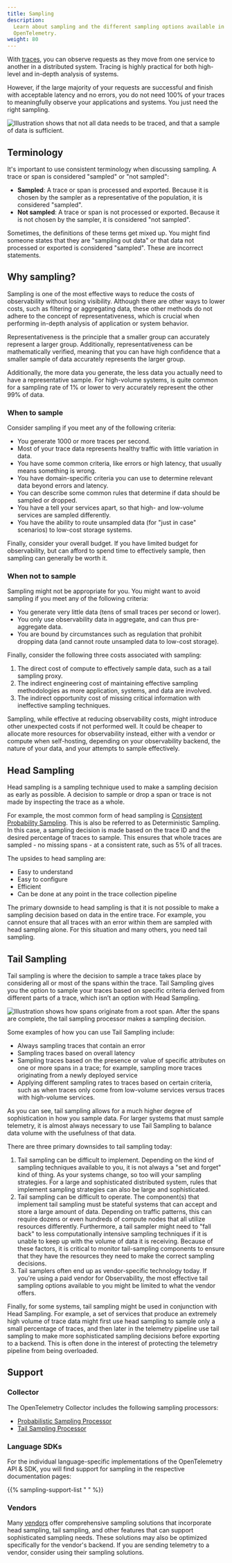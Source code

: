 ```yaml
---
title: Sampling
description:
  Learn about sampling and the different sampling options available in
  OpenTelemetry.
weight: 80
---
```


With [traces](/docs/concepts/signals/traces), you can observe requests as they
move from one service to another in a distributed system. Tracing is highly
practical for both high-level and in-depth analysis of systems.

However, if the large majority of your requests are successful and finish with
acceptable latency and no errors, you do not need 100% of your traces to
meaningfully observe your applications and systems. You just need the right
sampling.

![Illustration shows that not all data needs to be traced, and that a sample of data is sufficient.](traces-venn-diagram.svg)

## Terminology

It's important to use consistent terminology when discussing sampling. A trace
or span is considered "sampled" or "not sampled":

- **Sampled**: A trace or span is processed and exported. Because it is chosen
  by the sampler as a representative of the population, it is considered
  "sampled".
- **Not sampled**: A trace or span is not processed or exported. Because it is
  not chosen by the sampler, it is considered "not sampled".

Sometimes, the definitions of these terms get mixed up. You might find someone
states that they are "sampling out data" or that data not processed or exported
is considered "sampled". These are incorrect statements.

## Why sampling?

Sampling is one of the most effective ways to reduce the costs of observability
without losing visibility. Although there are other ways to lower costs, such as
filtering or aggregating data, these other methods do not adhere to the concept
of representativeness, which is crucial when performing in-depth analysis of
application or system behavior.

Representativeness is the principle that a smaller group can accurately
represent a larger group. Additionally, representativeness can be mathematically
verified, meaning that you can have high confidence that a smaller sample of
data accurately represents the larger group.

Additionally, the more data you generate, the less data you actually need to
have a representative sample. For high-volume systems, is quite common for a
sampling rate of 1% or lower to very accurately represent the other 99% of data.

### When to sample

Consider sampling if you meet any of the following criteria:

- You generate 1000 or more traces per second.
- Most of your trace data represents healthy traffic with little variation in
  data.
- You have some common criteria, like errors or high latency, that usually means
  something is wrong.
- You have domain-specific criteria you can use to determine relevant data
  beyond errors and latency.
- You can describe some common rules that determine if data should be sampled or
  dropped.
- You have a tell your services apart, so that high- and low-volume services are
  sampled differently.
- You have the ability to route unsampled data (for "just in case" scenarios) to
  low-cost storage systems.

Finally, consider your overall budget. If you have limited budget for
observability, but can afford to spend time to effectively sample, then sampling
can generally be worth it.

### When not to sample

Sampling might not be appropriate for you. You might want to avoid sampling if
you meet any of the following criteria:

- You generate very little data (tens of small traces per second or lower).
- You only use observability data in aggregate, and can thus pre-aggregate data.
- You are bound by circumstances such as regulation that prohibit dropping data
  (and cannot route unsampled data to low-cost storage).

Finally, consider the following three costs associated with sampling:

1. The direct cost of compute to effectively sample data, such as a tail
   sampling proxy.
2. The indirect engineering cost of maintaining effective sampling methodologies
   as more application, systems, and data are involved.
3. The indirect opportunity cost of missing critical information with
   ineffective sampling techniques.

Sampling, while effective at reducing observability costs, might introduce other
unexpected costs if not performed well. It could be cheaper to allocate more
resources for observability instead, either with a vendor or compute when
self-hosting, depending on your observability backend, the nature of your data,
and your attempts to sample effectively.

## Head Sampling

Head sampling is a sampling technique used to make a sampling decision as early
as possible. A decision to sample or drop a span or trace is not made by
inspecting the trace as a whole.

For example, the most common form of head sampling is
[Consistent Probability Sampling](/docs/specs/otel/trace/tracestate-probability-sampling/#consistent-probability-sampling).
This is also be referred to as Deterministic Sampling. In this case, a sampling
decision is made based on the trace ID and the desired percentage of traces to
sample. This ensures that whole traces are sampled - no missing spans - at a
consistent rate, such as 5% of all traces.

The upsides to head sampling are:

- Easy to understand
- Easy to configure
- Efficient
- Can be done at any point in the trace collection pipeline

The primary downside to head sampling is that it is not possible to make a
sampling decision based on data in the entire trace. For example, you cannot
ensure that all traces with an error within them are sampled with head sampling
alone. For this situation and many others, you need tail sampling.

## Tail Sampling

Tail sampling is where the decision to sample a trace takes place by considering
all or most of the spans within the trace. Tail Sampling gives you the option to
sample your traces based on specific criteria derived from different parts of a
trace, which isn’t an option with Head Sampling.

![Illustration shows how spans originate from a root span. After the spans are complete, the tail sampling processor makes a sampling decision.](tail-sampling-process.svg)

Some examples of how you can use Tail Sampling include:

- Always sampling traces that contain an error
- Sampling traces based on overall latency
- Sampling traces based on the presence or value of specific attributes on one
  or more spans in a trace; for example, sampling more traces originating from a
  newly deployed service
- Applying different sampling rates to traces based on certain criteria, such as
  when traces only come from low-volume services versus traces with high-volume
  services.

As you can see, tail sampling allows for a much higher degree of sophistication
in how you sample data. For larger systems that must sample telemetry, it is
almost always necessary to use Tail Sampling to balance data volume with the
usefulness of that data.

There are three primary downsides to tail sampling today:

1. Tail sampling can be difficult to implement. Depending on the kind of
   sampling techniques available to you, it is not always a "set and forget"
   kind of thing. As your systems change, so too will your sampling strategies.
   For a large and sophisticated distributed system, rules that implement
   sampling strategies can also be large and sophisticated.
2. Tail sampling can be difficult to operate. The component(s) that implement
   tail sampling must be stateful systems that can accept and store a large
   amount of data. Depending on traffic patterns, this can require dozens or
   even hundreds of compute nodes that all utilize resources differently.
   Furthermore, a tail sampler might need to "fall back" to less computationally
   intensive sampling techniques if it is unable to keep up with the volume of
   data it is receiving. Because of these factors, it is critical to monitor
   tail-sampling components to ensure that they have the resources they need to
   make the correct sampling decisions.
3. Tail samplers often end up as vendor-specific technology today. If you're
   using a paid vendor for Observability, the most effective tail sampling
   options available to you might be limited to what the vendor offers.

Finally, for some systems, tail sampling might be used in conjunction with Head
Sampling. For example, a set of services that produce an extremely high volume
of trace data might first use head sampling to sample only a small percentage of
traces, and then later in the telemetry pipeline use tail sampling to make more
sophisticated sampling decisions before exporting to a backend. This is often
done in the interest of protecting the telemetry pipeline from being overloaded.

## Support

### Collector

The OpenTelemetry Collector includes the following sampling processors:

- [Probabilistic Sampling Processor](https://github.com/open-telemetry/opentelemetry-collector-contrib/tree/main/processor/probabilisticsamplerprocessor)
- [Tail Sampling Processor](https://github.com/open-telemetry/opentelemetry-collector-contrib/tree/main/processor/tailsamplingprocessor)

### Language SDKs

For the individual language-specific implementations of the OpenTelemetry API &
SDK, you will find support for sampling in the respective documentation pages:

{{% sampling-support-list " " %}}

### Vendors

Many [vendors](/ecosystem/vendors) offer comprehensive sampling solutions that
incorporate head sampling, tail sampling, and other features that can support
sophisticated sampling needs. These solutions may also be optimized specifically
for the vendor's backend. If you are sending telemetry to a vendor, consider
using their sampling solutions.
